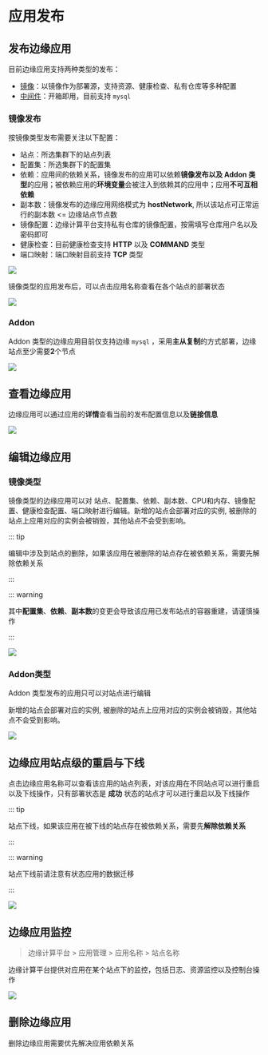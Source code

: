 # 应用发布

## 发布边缘应用

目前边缘应用支持两种类型的发布：

- [镜像](#镜像发布)：以镜像作为部署源，支持资源、健康检查、私有仓库等多种配置
- [中间件](#addon)：开箱即用，目前支持 `mysql` 

### 镜像发布

按镜像类型发布需要关注以下配置：

- 站点：所选集群下的站点列表
- 配置集：所选集群下的配置集
- 依赖：应用间的依赖关系，镜像发布的应用可以依赖**镜像发布以及 Addon 类型**的应用；被依赖应用的**环境变量**会被注入到依赖其的应用中；应用**不可互相依赖**
- 副本数：镜像发布的边缘应用网络模式为 **hostNetwork**, 所以该站点可正常运行的副本数 <= 边缘站点节点数
- 镜像配置：边缘计算平台支持私有仓库的镜像配置，按需填写仓库用户名以及密码即可
- 健康检查：目前健康检查支持 **HTTP** 以及 **COMMAND** 类型
- 端口映射：端口映射目前支持 **TCP** 类型

![](http://terminus-paas.oss-cn-hangzhou.aliyuncs.com/paas-doc/2021/04/06/4c1d65f6-ce57-413c-bd0c-fe6fe445be67.png)

镜像类型的应用发布后，可以点击应用名称查看在各个站点的部署状态

![](http://terminus-paas.oss-cn-hangzhou.aliyuncs.com/paas-doc/2021/04/06/7dbe2a91-27bd-445c-b916-b30bd06eb271.png)

### Addon

Addon 类型的边缘应用目前仅支持边缘 `mysql` ，采用**主从复制**的方式部署，边缘站点至少需要**2**个节点

![](http://terminus-paas.oss-cn-hangzhou.aliyuncs.com/paas-doc/2021/04/06/a2442837-3b56-455a-ae7f-4b3a38f302b9.png)

## 查看边缘应用

边缘应用可以通过应用的**详情**查看当前的发布配置信息以及**链接信息**

![](http://terminus-paas.oss-cn-hangzhou.aliyuncs.com/paas-doc/2021/04/06/2042cfd3-b7ab-4442-bd40-17e93dd648e9.png)



## 编辑边缘应用

### 镜像类型

镜像类型的边缘应用可以对 站点、配置集、依赖、副本数、CPU和内存、镜像配置、健康检查配置、端口映射进行编辑。新增的站点会部署对应的实例, 被删除的站点上应用对应的实例会被销毁，其他站点不会受到影响。

::: tip

编辑中涉及到站点的删除，如果该应用在被删除的站点存在被依赖关系，需要先解除依赖关系

:::

::: warning

其中**配置集**、**依赖**、**副本数**的变更会导致该应用已发布站点的容器重建，请谨慎操作

:::

![](http://terminus-paas.oss-cn-hangzhou.aliyuncs.com/paas-doc/2021/04/06/9ca3fb02-0901-40ce-bb9d-d65a2d1c16f1.png)

### Addon类型

Addon 类型发布的应用只可以对站点进行编辑

新增的站点会部署对应的实例, 被删除的站点上应用对应的实例会被销毁，其他站点不会受到影响。

![](http://terminus-paas.oss-cn-hangzhou.aliyuncs.com/paas-doc/2021/04/06/fb30bbf9-62c6-467d-8bf1-e2abab112a36.png)



## 边缘应用站点级的重启与下线

点击边缘应用名称可以查看该应用的站点列表，对该应用在不同站点可以进行重启以及下线操作，只有部署状态是 **成功** 状态的站点才可以进行重启以及下线操作

::: tip

站点下线，如果该应用在被下线的站点存在被依赖关系，需要先**解除依赖关系**

:::

::: warning

站点下线前请注意有状态应用的数据迁移

:::

![](http://terminus-paas.oss-cn-hangzhou.aliyuncs.com/paas-doc/2021/04/06/f1d81cdd-4c2a-4acb-826c-59536e237221.png)

## 边缘应用监控

> 边缘计算平台 > 应用管理 > 应用名称 > 站点名称

边缘计算平台提供对应用在某个站点下的监控，包括日志、资源监控以及控制台操作

![](http://terminus-paas.oss-cn-hangzhou.aliyuncs.com/paas-doc/2021/04/06/6bf08f93-6c06-45fc-8103-6abffed8fd6b.png)



## 删除边缘应用

删除边缘应用需要优先解决应用依赖关系